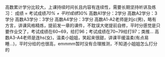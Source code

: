高数累计学分比较大，上课持续时间长且内容有连续性，需要长期坚持听讲及练习：
成绩 = 考试成绩*70% + 平时成绩*30%
高数A1学分：2学分
高数A2学分：3学分
高数A3学分：3学分
高数A4学分：3学分
高数A1-A2老师是刘jc(男)，略有方言，讲课风格精炼，提前发一章的课件，不耽误大佬提前自修，平时分感觉是只要作业交了，考试成绩在60~69，给打96；考试成绩在70~79给打97；类推...
高数A3-A4老师是连hs(女)，温柔小姐姐，笑起来很甜，讲课平缓温柔(有点易睡...)，平时分给的也很高，emmmm暂时没有合理推测，不知道小姐姐怎么打分的
